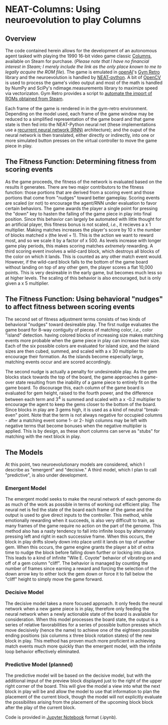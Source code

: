 # NEAT-Columns: Using neuroevolution to play Columns

## Overview

The code contained herein allows for the development of an autonomous agent tasked with playing the 1990 16-bit video game classic [Columns](https://store.steampowered.com/app/34285/Columns/), available on Steam for purchase. (*Please note that I have no financial interest in Steam; I merely include the link as the only place known to me to legally acquire the ROM file*).  The game is emulated in [openAI](https://openai.com/)'s [Gym Retro](https://retro.readthedocs.io/en/latest/index.html#) library and the neuroevolution is handled by [NEAT-python](https://neat-python.readthedocs.io/en/latest/#).  A bit of [OpenCV](https://opencv.org/) is used to process the game's video output and most of the math is handled by NumPy and SciPy's ndimage.measurements library to maximize speed via vectorizaton. Gym Retro provides a script to [automate the import of ROMs obtained from Steam](https://retro.readthedocs.io/en/latest/getting_started.html#importing-roms).

Each frame of the game is rendered in in the gym-retro environment. Depending on the model used, each frame of the game window may be reduced to a simplified representation of the game board and that game state is then fed into the NEAT-Python neural net (these implementations use a [recurrent neural network (RNN)](https://en.wikipedia.org/wiki/Recurrent_neural_network) architecture); and the ouput of the neural network is then translated, either directly or indirectly, into one or more simulated button presses on the virtual controller to move the game piece in play.  

## The Fitness Function:  Determining fitness from scoring events

As the game proceeds, the fitness of the network is evaluated based on the results it generates.  There are two major contributors to the fitness function: those portions that are derived from a scoring event and those portions that come from "nudges" toward better gameplay.  Scoring events are scaled (or not) to encourage the agent/RNN under evaluation to favor certain behaviors.  The game awards the player a single point for pressing the "down" key to hasten the falling of the game piece in play into final position.  Since this behavior can largely be automated with little thought for an artificial player, this fitness bonus is not scaled, *i.e.*, it recieves a x 1 multiplier.  Making matches increases the player's score by 10 x the number of blocks matched x (the level + 1).  This is the action we want to reward most, and so we scale it by a factor of x 500.  As levels increase with longer game play periods, this makes scoring matches *extremely* rewarding. A third scoring event involves a wild-card block, which destroys all blocks of the color on which it lands. This is counted as any other match event would.  However, if the wild-card block falls to the bottom of the game board without landing on top of any other gem, the player scores a flat 10,000 points.  This is very desireable in the early game, but becomes much less so at higher levels.  The scaling of this behavior is also encouraged, but is only given a x 5 multiplier. 

## The Fitness Function: Using behavioral "nudges" to affect fitness between scoring events

The second set of fitness adjustment terms consists of two kinds of behavioral "nudges" toward desireable play.  The first nudge evaluates the game board for 8-way contiguity of pieces of matching color, *i.e.*, color "island" detection. having colored blocks of increasing size makes matching events more probable when the game piece in play can increase their size. Each of the six possible colors are evaluated for island size, and the island sizes are then cubed, summed, and scaled with a x 30 multiplier to encourage their formation.  As the islands become especially large, matching events occur and are scored accordingly. 

The second nudge is actually a penalty for undesireable play.  As the gem blocks stack towards the top of the board, the game approaches a game-over state resulting from the inability of a game piece to entirely fit on the game board.  To discourage this, each column of the game board is evaluated for gem height, raised to the fourth power, and the difference between each term and 3<sup>4</sup> is summed and scaled with a x -0.2 multiplier to encourage the agent to keep the gems closer to the bottom of the board.  Since blocks in play are 3 gems high, it is used as a kind of neutral "break-even" point.  Note that the term is not always negative for occupied columns - after a matching event some 1- or 2- high columns may be left with negative terms that become bonuses when the negative multiplier is applied.  This is by design, as these short columns can serve as "stubs" for matching with the next block in play.
 
 ## The Models
 
At this point, two neuroevolutionary models are considered, which I describe as "emergent" and "decisive."  A third model, which I plan to call "predictive", is also under development.

### Emergent Model

The emergent model seeks to make the neural network of each genome do as much of the work as possible in terms of working out efficient play.  The neural net is fed the state of the board each frame of the game and the output is used to give direct inputs to the controller.  This method, while emotionally rewarding when it succeeds, is also very difficult to train, as many frames of the game require no action on the part of the genome.  This method also has a nasty tendency to fall into infinite loops by alternately pressing left and right in each successive frame.  When this occurs, the block in play drifts slowly down into place until it lands on top of another gem. When this occurs, the game engine grants the player a bit of extra time to nudge the block before falling down further or locking into place.  This leads to a kind of infinite "Wile E. Coyote" behavior of vibrating on and off of a gem column "cliff".  The behavior is managed by counting the number of frames since earning a reward and forcing the selection of the down arrow key to either lock the gem down or force it to fall below the "cliff" height to simply move the game forward.

### Decisive Model

The decisive model takes a more focused approach.  It only feeds the neural network when a new game piece is in play, therefore only feeding the neural network when a newly actionable state of the board is available for consideration.  When this model processes the board state, the output is a series of relative favorabilities for a series of possible button presses which move decisively (hence the name) to achieve one of the eighteen possible ending positions (six columms x three block rotation states) of the new block in play.  This method has proven much more proficient in achieving match events much more quickly than the emergent model, with the infinite loop behavior effectively eliminated.

### Predictive Model (planned)

The predictive model will be based on the decisive model, but with the additional imput of the preview block displayed just to the right of the upper right corner of the board.  This will give the model a view into what the next block in play will be and allow the model to use that information to plan the placement of the current block, though the model will not explicitly evaluate the possibilites arising from the placement of the upcoming block block after the play of the current block.

Code is provided in [Jupyter Notebook](https://jupyter.org/) format (.ipynb).
